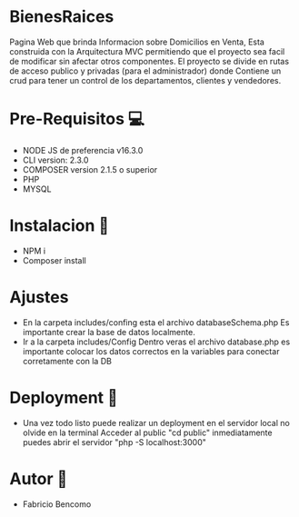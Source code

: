 # BienesRaices

Pagina Web que brinda Informacion sobre Domicilios en Venta, Esta construida con la Arquitectura MVC permitiendo que el proyecto sea facil de modificar sin afectar
otros componentes. El proyecto se divide en rutas de acceso publico y privadas (para el administrador) donde Contiene un crud para tener un control
de los departamentos, clientes y vendedores.

# Pre-Requisitos :computer:

- NODE JS de preferencia v16.3.0 
- CLI version: 2.3.0
- COMPOSER version 2.1.5 o superior 
- PHP
- MYSQL 

# Instalacion :eyes:

- NPM i
- Composer install

# Ajustes

- En la carpeta includes/confing esta el archivo databaseSchema.php Es importante crear la base de datos localmente.
- Ir a la carpeta includes/Config Dentro veras el archivo database.php es importante colocar los datos correctos en la variables para conectar corretamente con la DB

# Deployment :rocket:

- Una vez todo listo puede realizar un deployment en el servidor local no olvide en la terminal Acceder al public "cd public" inmediatamente puedes abrir el servidor "php -S localhost:3000"

# Autor :pencil:

- Fabricio Bencomo




